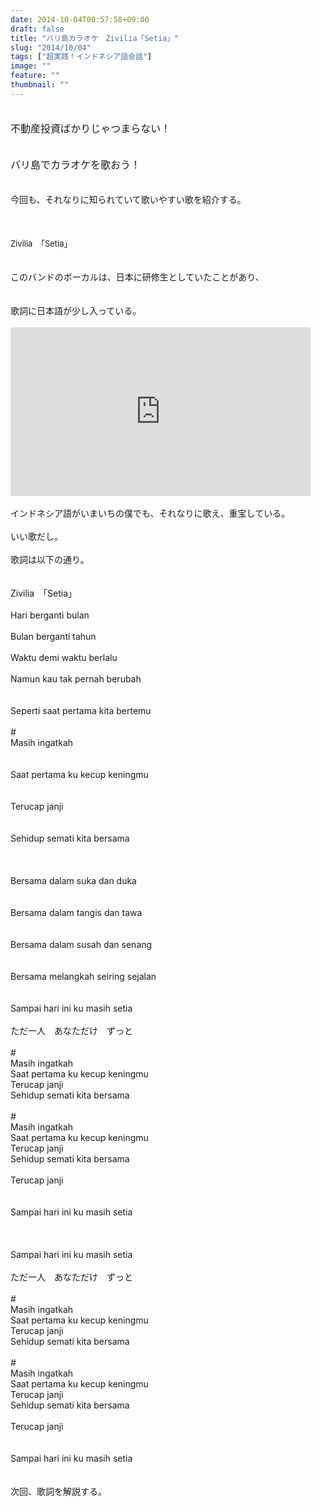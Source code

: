 ```yaml
---
date: 2014-10-04T00:57:58+09:00
draft: false
title: "バリ島カラオケ　Zivilia「Setia」"
slug: "2014/10/04"
tags: ["超実践！インドネシア語会話"]
image: ""
feature: ""
thumbnail: ""
---
```

<font size="3"><br/>不動産投資ばかりじゃつまらない！<font color="#FF0000"><strong></strong></font></font><br/><br/><br/><font size="3">バリ島でカラオケを歌おう！<font color="#0000FF"><strong></strong></font></font><br/><br/><br/>今回も、それなりに知られていて歌いやすい歌を紹介する。<br/><br/><br/><br/><font size="2">Zivilia　「Setia」<font color="#0000FF"><strong></strong></font></font><br/><br/><br/>このバンドのボーカルは、日本に研修生としていたことがあり、<br/><br/><br/>歌詞に日本語が少し入っている。<br/><br/><iframe width="480" height="270" src="https://www.youtube.com/embed/M-WBWT_Dunc?enablejsapi=1&amp;origin=https%3A%2F%2Fameblo.jp" frameborder="0" allowfullscreen="" data-amb-layout="fill-width" title="動画"></iframe><br/><br/>インドネシア語がいまいちの僕でも、それなりに歌え、重宝している。<br/><br/>いい歌だし。<br/><br/>歌詞は以下の通り。<br/><br/><br/>Zivilia　「Setia」<br/><br/>Hari berganti bulan<br/><br/>Bulan berganti tahun<br/><br/>Waktu demi waktu berlalu<br/><br/>Namun kau tak pernah berubah<br/><br/><br/>Seperti saat pertama kita bertemu<br/><br/>#<br/>Masih ingatkah<br/><br/><br/>Saat pertama ku kecup keningmu<br/><br/><br/>Terucap janji<br/><br/><br/>Sehidup semati kita bersama<br/><br/><br/><br/>Bersama dalam suka dan duka<br/><br/><br/>Bersama dalam tangis dan tawa<br/><br/><br/>Bersama dalam susah dan senang<br/><br/><br/>Bersama melangkah seiring sejalan<br/><br/><br/>Sampai hari ini ku masih setia<br/><br/>ただ一人　あなただけ　ずっと<br/><br/>#<br/>Masih ingatkah<br/>Saat pertama ku kecup keningmu<br/>Terucap janji<br/>Sehidup semati kita bersama<br/><br/>#<br/>Masih ingatkah<br/>Saat pertama ku kecup keningmu<br/>Terucap janji<br/>Sehidup semati kita bersama<br/><br/>Terucap janji <br/><br/><br/>Sampai hari ini ku masih setia<br/><br/><br/><br/>Sampai hari ini ku masih setia<br/><br/>ただ一人　あなただけ　ずっと<br/><br/>#<br/>Masih ingatkah<br/>Saat pertama ku kecup keningmu<br/>Terucap janji<br/>Sehidup semati kita bersama<br/><br/>#<br/>Masih ingatkah<br/>Saat pertama ku kecup keningmu<br/>Terucap janji<br/>Sehidup semati kita bersama<br/><br/>Terucap janji <br/><br/><br/>Sampai hari ini ku masih setia<br/><br/><br/>次回、歌詞を解説する。<br/><br/><br/>

